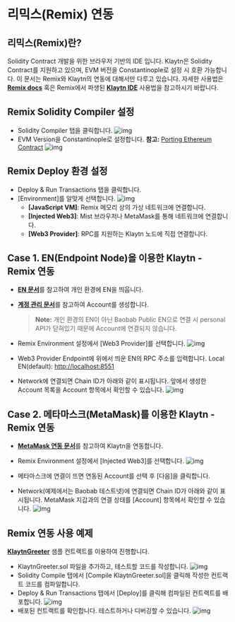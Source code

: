 # 리믹스(Remix) 연동 <a id="connecting-remix"></a>


## 리믹스(Remix)란? <a id="what-is-remix"></a>

Solidity Contract 개발을 위한 브라우저 기반의 IDE 입니다. Klaytn은 Solidity Contract를 지원하고 있으며, EVM 버전을 Constantinople로 설정 시 호환 가능합니다. 이 문서는 Remix와 Klaytn의 연동에 대해서만 다루고 있습니다. 자세한 사용법은 [ **Remix docs**](https://remix-ide.readthedocs.io/en/latest/) 혹은 Remix에서 파생된 [**Klaytn IDE**](../../smart-contract/ide-and-tools/README.md#klaytn-ide) 사용법을 참고하시기 바랍니다.

## Remix Solidity Compiler 설정 <a id="setting-remix-solidity-compiler"></a>

* Solidity Compiler 탭을 클릭합니다. ![img](./img/remix-solidity-compiler.png)
* EVM Version을 Constantinople로 설정합니다. **참고:** [Porting Ethereum Contract](https://docs.klaytn.com/smart-contract/porting-ethereum-contract#solidity-support) ![img](./img/remix-evm-version.png)

## Remix Deploy 환경 설정 <a id="setting-up-the-remix-deploy-environment"></a>

* Deploy & Run Transactions 탭을 클릭합니다.
* [Environment]를 알맞게 선택합니다. ![img](./img/remix-environment.png)
  * **[JavaScript VM]**: Remix 메모리 상의 가상 네트워크에 연결합니다.
  * **[Injected Web3]**: Mist 브라우저나 MetaMask를 통해 네트워크에 연결합니다.
  * **[Web3 Provider]**: RPC를 지원하는 Klaytn 노드에 직접 연결합니다.

## Case 1. EN(Endpoint Node)을 이용한 Klaytn - Remix 연동 <a id="connecting-klaytn-remix-using-en"></a>

* [**EN 문서**](https://docs.klaytn.com/getting-started/quick-start/launch-an-en)를 참고하여 개인 환경에 EN을 띄웁니다.

* [**계정 관리 문서**](https://docs.klaytn.com/getting-started/account)를 참고하여 Account를 생성합니다.

  > **Note:** 개인 환경의 EN이 아닌 Baobab Public EN으로 연결 시 personal API가 닫혀있기 때문에 Account에 연결되지 않습니다.

* Remix Environment 설정에서 [Web3 Provider]를 선택합니다. ![img](./img/remix-environment-web3provider.png)

* Web3 Provider Endpoint에 위에서 띄운 EN의 RPC 주소를 입력합니다. Local EN(default): [http://localhost:8551](http://localhost:8551/)

* Network에 연결되면 Chain ID가 아래와 같이 표시됩니다. 앞에서 생성한 Account 목록을 Account 항목에서 확인할 수 있습니다. ![img](./img/remix-network-connected.png)

## Case 2. 메타마스크(MetaMask)를 이용한 Klaytn - Remix 연동 <a id="connecting-klaytn-remix-using-metamask"></a>

* [**MetaMask 연동 문서**](https://groundx.atlassian.net/wiki/spaces/~59728130/pages/1880752196/Klaytn+Docs+-+Metamast+Remix)를 참고하여 Klaytn을 연동합니다.
* Remix Environment 설정에서 [Injected Web3]를 선택합니다. ![img](./img/remix-environment-injectedWeb3.png)

* 메타마스크에 연결이 뜨면 연동된 Account를 선택 후 [다음]을 클릭합니다.
* Network(예제에서는 Baobab 테스트넷)에 연결되면 Chain ID가 아래와 같이 표시됩니다. MetaMask 지갑과의 연결 상태를 [Account] 항목에서 확인할 수 있습니다. ![img](./img/remix-connect-with-metamask.png)

## Remix 연동 사용 예제 <a id="tutorial-connecting-remix"></a>

[**KlaytnGreeter**](https://docs.klaytn.com/smart-contract/sample-contracts/klaytngreeter) 샘플 컨트랙트를 이용하여 진행합니다.

* KlaytnGreeter.sol 파일을 추가하고, 테스트할 코드를 작성합니다. ![img](./img/remix-add-klaytngreeter.png)
* Solidity Compile 탭에서 [Compile KlaytnGreeter.sol]을 클릭해 작성한 컨트랙트 코드를 컴파일합니다.
* Deploy & Run Transactions 탭에서 [Deploy]를 클릭해 컴파일된 컨트랙트를 배포합니다. ![img](./img/remix-deploy-run-tx.png)
* 배포된 컨트랙트를 확인합니다. 테스트하거나 디버깅할 수 있습니다. ![img](./img/remix-test-or-debug.png)
